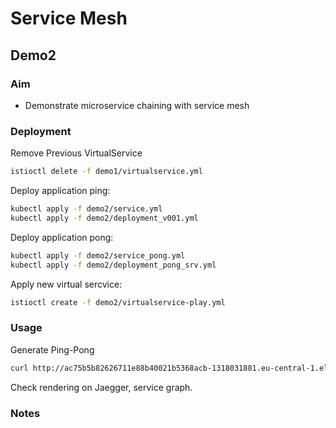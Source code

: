 # Service Mesh

## Demo2

### Aim

- Demonstrate microservice chaining with service mesh

### Deployment

Remove Previous VirtualService

```sh
istioctl delete -f demo1/virtualservice.yml
```

Deploy application ping:

```sh
kubectl apply -f demo2/service.yml
kubectl apply -f demo2/deployment_v001.yml
```

Deploy application pong:

```sh
kubectl apply -f demo2/service_pong.yml
kubectl apply -f demo2/deployment_pong_srv.yml
```

Apply new virtual sercvice:

```sh
istioctl create -f demo2/virtualservice-play.yml
```

### Usage

Generate Ping-Pong

```sh
curl http://ac75b5b82626711e88b40021b5368acb-1318031881.eu-central-1.elb.amazonaws.com/play -vv
```

Check rendering on Jaegger, service graph.

### Notes